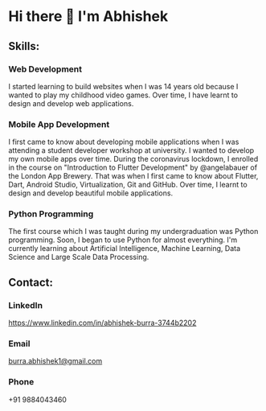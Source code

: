 # Hi there 👋 I'm Abhishek

<!--
**BurraAbhishek/BurraAbhishek** is a ✨ _special_ ✨ repository because its `README.md` (this file) appears on your GitHub profile.

Here are some ideas to get you started:

- 🔭 I’m currently working on ...
- 🌱 I’m currently learning ...
- 👯 I’m looking to collaborate on ...
- 🤔 I’m looking for help with ...
- 💬 Ask me about ...
- 📫 How to reach me: ...
- 😄 Pronouns: ...
- ⚡ Fun fact: ...
-->

## Skills:

### Web Development

I started learning to build websites when I was 14 years old because I wanted to play my childhood video games. Over time, I have learnt to design and develop web applications.

### Mobile App Development

I first came to know about developing mobile applications when I was attending a student developer workshop at university. I wanted to develop my own mobile apps over time. During the coronavirus lockdown, I enrolled in the course on "Introduction to Flutter Development" by @angelabauer of the London App Brewery. That was when I first came to know about Flutter, Dart, Android Studio, Virtualization, Git and GitHub. Over time, I learnt to design and develop beautiful mobile applications.

### Python Programming

The first course which I was taught during my undergraduation was Python programming. Soon, I began to use Python for almost everything. I'm currently learning about Artificial Intelligence, Machine Learning, Data Science and Large Scale Data Processing.

## Contact:

### LinkedIn

https://www.linkedin.com/in/abhishek-burra-3744b2202

### Email

burra.abhishek1@gmail.com

### Phone

+91 9884043460
